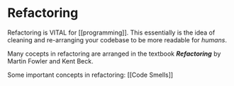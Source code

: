 # Refactoring

Refactoring is VITAL for [[programming]]. This essentially is the idea of cleaning and re-arranging your codebase to be more readable for *humans*. 

Many cocepts in refactoring are arranged in the textbook ***Refactoring*** by Martin Fowler and Kent Beck. 


Some important concepts in refactoring:
[[Code Smells]]